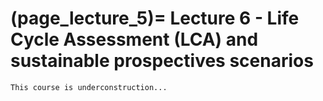 (page_lecture_5)=
Lecture 6 - Life Cycle Assessment (LCA) and sustainable prospectives scenarios
=======================

```{warning}
This course is underconstruction...
```